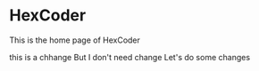 # HexCoder
This is the home page of HexCoder

this is a chhange
But I don't need change
Let's do some changes
